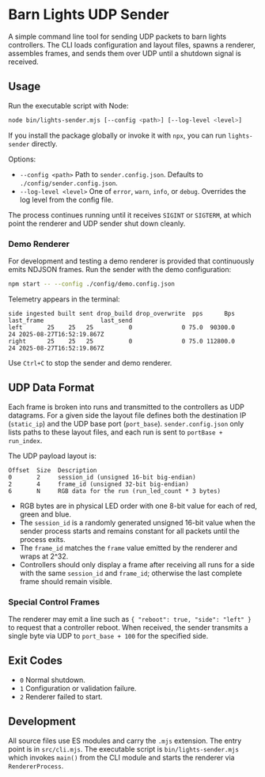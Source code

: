 # Barn Lights UDP Sender

A simple command line tool for sending UDP packets to barn lights controllers. The CLI
loads configuration and layout files, spawns a renderer, assembles frames, and sends
them over UDP until a shutdown signal is received.

## Usage

Run the executable script with Node:

```bash
node bin/lights-sender.mjs [--config <path>] [--log-level <level>]
```

If you install the package globally or invoke it with `npx`, you can run `lights-sender` directly.

Options:

- `--config <path>` Path to `sender.config.json`. Defaults to `./config/sender.config.json`.
- `--log-level <level>` One of `error`, `warn`, `info`, or `debug`. Overrides the log level from the config file.

The process continues running until it receives `SIGINT` or `SIGTERM`, at which point
the renderer and UDP sender shut down cleanly.

### Demo Renderer

For development and testing a demo renderer is provided that continuously emits
NDJSON frames. Run the sender with the demo configuration:

```bash
npm start -- --config ./config/demo.config.json
```

Telemetry appears in the terminal:

```
side ingested built sent drop_build drop_overwrite  pps      Bps last_frame                last_send
left       25    25   25          0              0 75.0  90300.0         24 2025-08-27T16:52:19.867Z
right      25    25   25          0              0 75.0 112800.0         24 2025-08-27T16:52:19.867Z
```

Use `Ctrl+C` to stop the sender and demo renderer.

## UDP Data Format

Each frame is broken into runs and transmitted to the controllers as UDP datagrams.
For a given side the layout file defines both the destination IP (`static_ip`) and
the UDP base port (`port_base`). `sender.config.json` only lists paths to these layout
files, and each run is sent to `portBase + run_index`.

The UDP payload layout is:

```
Offset  Size  Description
0       2     session_id (unsigned 16-bit big-endian)
2       4     frame_id (unsigned 32-bit big-endian)
6       N     RGB data for the run (run_led_count * 3 bytes)
```

- RGB bytes are in physical LED order with one 8-bit value for each of red, green
  and blue.
- The `session_id` is a randomly generated unsigned 16-bit value when the
  sender process starts and remains constant for all packets until the process
  exits.
- The `frame_id` matches the `frame` value emitted by the renderer and wraps at
  2^32.
- Controllers should only display a frame after receiving all runs for a side with
  the same `session_id` and `frame_id`; otherwise the last complete frame should
  remain visible.

### Special Control Frames

The renderer may emit a line such as `{ "reboot": true, "side": "left" }` to
request that a controller reboot. When received, the sender transmits a single
byte via UDP to `port_base + 100` for the specified side.

## Exit Codes

- `0` Normal shutdown.
- `1` Configuration or validation failure.
- `2` Renderer failed to start.

## Development

All source files use ES modules and carry the `.mjs` extension. The entry point is in `src/cli.mjs`. The executable script is `bin/lights-sender.mjs` which invokes `main()` from the CLI module and starts the renderer via `RendererProcess`.

